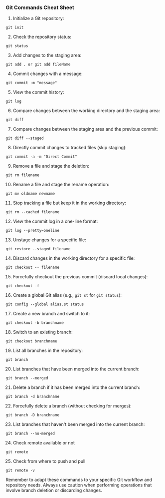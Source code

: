 ### Git Commands Cheat Sheet

1. Initialize a Git repository:
```
git init
```

2. Check the repository status:
```
git status
```

3. Add changes to the staging area:
```
git add . or git add fileName
```

4. Commit changes with a message:
```
git commit -m "message"
```

5. View the commit history:
```
git log
```

6. Compare changes between the working directory and the staging area:
```
git diff
```

7. Compare changes between the staging area and the previous commit:
```
git diff --staged
```


8. Directly commit changes to tracked files (skip staging):
```
git commit -a -m "Direct Commit"
```

9. Remove a file and stage the deletion:
```
git rm filename
```

10. Rename a file and stage the rename operation:
 ```
 git mv oldname newname
 ```

11. Stop tracking a file but keep it in the working directory:
 ```
 git rm --cached filename
 ```

12. View the commit log in a one-line format:
 ```
 git log --pretty=oneline
 ```

13. Unstage changes for a specific file:
 ```
 git restore --staged filename
 ```

14. Discard changes in the working directory for a specific file:
 ```
 git checkout -- filename
 ```

15. Forcefully checkout the previous commit (discard local changes):
 ```
 git checkout -f
 ```

16. Create a global Git alias (e.g., `git st` for `git status`):
 ```
 git config --global alias.st status
 ```

17. Create a new branch and switch to it:
 ```
 git checkout -b branchname
 ```

18. Switch to an existing branch:
 ```
 git checkout branchname
 ```

19. List all branches in the repository:
 ```
 git branch
 ```

20. List branches that have been merged into the current branch:
 ```
 git branch --merged
 ```

21. Delete a branch if it has been merged into the current branch:
 ```
 git branch -d branchname
 ```

22. Forcefully delete a branch (without checking for merges):
 ```
 git branch -D branchname
 ```

23. List branches that haven't been merged into the current branch:
 ```
 git branch --no-merged
 ```

24. Check remote available or not
```
git remote
```

25. Check from where to push and pull
```
git remote -v
```

Remember to adapt these commands to your specific Git workflow and repository needs. Always use caution when performing operations that involve branch deletion or discarding changes.

